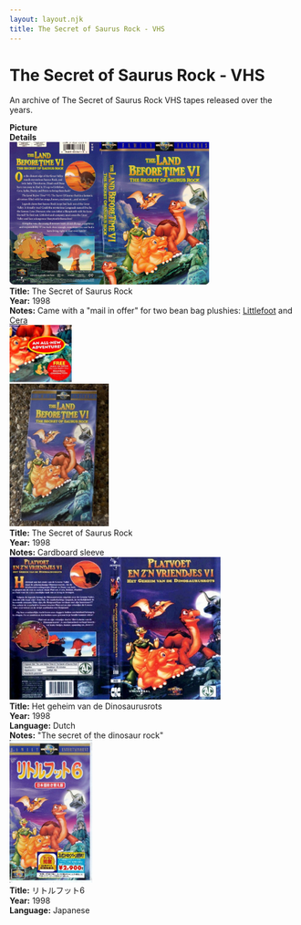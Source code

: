 ```yaml
---
layout: layout.njk
title: The Secret of Saurus Rock - VHS
---
```


# The Secret of Saurus Rock - VHS

An archive of The Secret of Saurus Rock VHS tapes released over the years.

<div class="item-table">
  <div class="item-header">
    <div class="item-image"><strong>Picture</strong></div>
    <div class="item-details"><strong>Details</strong></div>
  </div>

<div class="item-entry">
  <div class="item-image">
    <a href="/images/media/vhs/6/English.jpg" data-lightbox="books" data-title="The Secret of Saurus Rock">
        <div class="img-box">
          <img src="/images/media/vhs/6/English.jpg" alt="The Secret of Saurus Rock" style="height:250px; object-fit:cover;" loading="lazy">
        </div>
      </a>
  </div>
  <div class="item-details">
    <strong>Title:</strong> The Secret of Saurus Rock<br/>
      <strong>Year:</strong> 1998<br/>
      <strong>Notes:</strong> Came with a "mail in offer" for two bean bag plushies: <a href="/toys/plushies#littlefoot-equity-flop-8inch_orig-63">Littlefoot</a> and <a href="/toys/plushies#cera-flopasaurus-131">Cera</a><br/>
      <img src="/images/media/vhs/6/Screenshot 2025-07-13 113641.png" height="100"loading="lazy">
  </div>
</div>

  <div class="item-entry">
  <div class="item-image">
    <a href="/images/media/vhs/6/lbt6-english-sleeve.jpg" data-lightbox="books" data-title="The Secret of Saurus Rock">
        <div class="img-box">
          <img src="/images/media/vhs/6/lbt6-english-sleeve.jpg" alt="The Secret of Saurus Rock" style="height:250px; object-fit:cover;" loading="lazy">
        </div>
      </a>
  </div>
  <div class="item-details">
    <strong>Title:</strong> The Secret of Saurus Rock<br/>
      <strong>Year:</strong> 1998<br/>
      <strong>Notes:</strong> Cardboard sleeve<br/>
  </div>
</div>


  <div class="item-entry">
  <div class="item-image">
    <a href="/images/media/vhs/6/platvoet-en-zijn-vriendjes-het-geheim-van-de-dinosaurusrots-vhs-nl_orig.jpg" data-lightbox="books" data-title="Het geheim van de Dinosaurusrots">
        <div class="img-box">
          <img src="/images/media/vhs/6/platvoet-en-zijn-vriendjes-het-geheim-van-de-dinosaurusrots-vhs-nl_orig.jpg" alt="Het geheim van de Dinosaurusrots" style="height:250px; object-fit:cover;" loading="lazy">
        </div>
      </a>
  </div>
  <div class="item-details">
    <strong>Title:</strong> Het geheim van de Dinosaurusrots<br/>
      <strong>Year:</strong> 1998<br/>
      <strong>Language:</strong> Dutch<br/>
      <strong>Notes:</strong> "The secret of the dinosaur rock"<br/>
  </div>
</div>

<div class="item-entry" id="lbt6-ja-40">
    <div class="item-image">
      <a href="/images/media/vhs/6/lbt6-ja.jpg" data-lightbox="books" data-title="リトルフット6">
        <div class="img-box">
          <img src="/images/media/vhs/6/lbt6-ja.jpg" alt="リトルフット6" style="height:250px; object-fit:cover;" loading="lazy">
        </div>
      </a>
    </div>
    <div class="item-details">
      <strong>Title:</strong> リトルフット6<br/>
      <strong>Year:</strong> 1998<br/>
      <strong>Language:</strong> Japanese<br/>
    </div>
  </div>



</div>